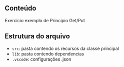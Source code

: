## Conteúdo

Exercício exemplo de Princípio Get/Put

## Estrutura do arquivo

- `src`: pasta contendo os recursos da classe principal
- `lib`: pasta contendo dependencias
- `.vscode`: configurações .json